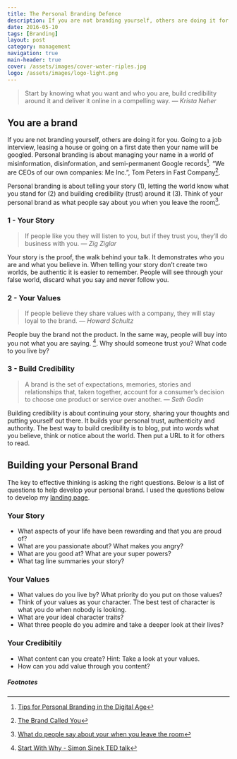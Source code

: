 ```yaml
---
title: The Personal Branding Defence
description: If you are not branding yourself, others are doing it for you.
date: 2016-05-10
tags: [Branding]
layout: post
category: management
navigation: true
main-header: true
cover: /assets/images/cover-water-riples.jpg
logo: /assets/images/logo-light.png
---
```


> Start by knowing what you want and who you are, build credibility around it and deliver it online in a compelling way.
> <cite> — Krista Neher</cite>

## You are a brand

If you are not branding yourself, others are doing it for you. Going to a job interview, leasing a house or going on a first date then your name will be googled. Personal branding is about managing your name in a world of misinformation, disinformation, and semi-permanent Google records[^tim-ferriss]. “We are CEOs of our own companies: Me Inc.”, Tom Peters in Fast Company[^fast-company].

Personal branding is about telling your story (1), letting the world know what you stand for (2) and building credibility (trust) around it (3). Think of your personal brand as what people say about you when you leave the room[^dorie-clark].

### 1 - Your Story

> If people like you they will listen to you, but if they trust you, they’ll do business with you.
> <cite> — Zig Ziglar</cite>

Your story is the proof, the walk behind your talk. It demonstrates who you are and what you believe in. When telling your story don’t create two worlds, be authentic it is easier to remember. People will see through your false world, discard what you say and never follow you.

### 2 - Your Values

> If people believe they share values with a company, they will stay loyal to the brand.
> <cite> — Howard Schultz</cite>

People buy the brand not the product. In the same way, people will buy into you not what you are saying. [^start-with-why]. Why should someone trust you? What code to you live by?

### 3 - Build Credibility

> A brand is the set of expectations, memories, stories and relationships that, taken together, account for a consumer’s decision to choose one product or service over another.
> <cite> — Seth Godin</cite>

Building credibility is about continuing your story, sharing your thoughts and putting yourself out there. It builds your personal trust, authenticity and authority. The best way to build credibility is to blog, put into words what you believe, think or notice about the world. Then put a URL to it for others to read.

## Building your Personal Brand

The key to effective thinking is asking the right questions. Below is a list of questions to help develop your personal brand. I used the questions below to develop my [landing page](https://ianteda.com).

### Your Story

* What aspects of your life have been rewarding and that you are proud of?
* What are you passionate about? What makes you angry?
* What are you good at? What are your super powers?
* What tag line summaries your story?

### Your Values

* What values do you live by? What priority do you put on those values?
* Think of your values as your character. The best test of character is what you do when nobody is looking.
* What are your ideal character traits?
* What three people do you admire and take a deeper look at their lives?

### Your Credibitily

* What content can you create? Hint: Take a look at your values.
* How can you add value through you content?

##### Footnotes
[^tim-ferriss]: [Tips for Personal Branding in the Digital Age](http://fourhourworkweek.com/2008/01/28/tips-for-personal-branding-in-the-digital-age-google-insurance-cache-flow-and-more/)
[^fast-company]: [The Brand Called You](http://www.fastcompany.com/28905/brand-called-you)
[^dorie-clark]: [What do people say about your when you leave the room](http://www.businessinnovationfactory.com/summit/story/what-do-people-say-about-you-when-you-leave-room)
[^start-with-why]: [Start With Why - Simon Sinek TED talk](https://www.youtube.com/watch?v=u4ZoJKF_VuA)
